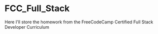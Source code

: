 # FCC_Full_Stack
Here I'll store the homework from the FreeCodeCamp Certified Full Stack Developer Curriculum
